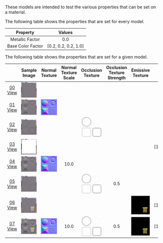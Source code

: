 These models are intended to test the various properties that can be set on a material.  

The following table shows the properties that are set for every model.  

| Property | **Values** |
| :---: | :---: |
| Metallic Factor | 0.0 |
| Base Color Factor | [0.2,&nbsp;0.2,&nbsp;0.2,&nbsp;1.0] |

 
The following table shows the properties that are set for a given model.  

|   | Sample Image | Normal Texture | Normal Texture Scale | Occlusion Texture | Occlusion Texture Strength | Emissive Texture | Emissive Factor |
| :---: | :---: | :---: | :---: | :---: | :---: | :---: | :---: |
| [00](Material_00.gltf)<br>[View](https://bghgary.github.io/glTF-Asset-Generator/Preview/BabylonJS/?fileName=Material_00.gltf) | [<img src="Figures/Thumbnails/Material_00.png" align="middle">](SampleImages/Material_00.png) |   |   |   |   |   |   |
| [01](Material_01.gltf)<br>[View](https://bghgary.github.io/glTF-Asset-Generator/Preview/BabylonJS/?fileName=Material_01.gltf) | [<img src="Figures/Thumbnails/Material_01.png" align="middle">](SampleImages/Material_01.png) | [<img src="Figures/Thumbnails/Normal_Plane.png" align="middle">](Figures/Figures/Textures/Normal_Plane.png) |   |   |   |   |   |
| [02](Material_02.gltf)<br>[View](https://bghgary.github.io/glTF-Asset-Generator/Preview/BabylonJS/?fileName=Material_02.gltf) | [<img src="Figures/Thumbnails/Material_02.png" align="middle">](SampleImages/Material_02.png) |   |   | [<img src="Figures/Thumbnails/Occlusion_Plane.png" align="middle">](Figures/Figures/Textures/Occlusion_Plane.png) |   |   |   |
| [03](Material_03.gltf)<br>[View](https://bghgary.github.io/glTF-Asset-Generator/Preview/BabylonJS/?fileName=Material_03.gltf) | [<img src="Figures/Thumbnails/Material_03.png" align="middle">](SampleImages/Material_03.png) |   |   |   |   |   | [1.0,&nbsp;1.0,&nbsp;1.0] |
| [04](Material_04.gltf)<br>[View](https://bghgary.github.io/glTF-Asset-Generator/Preview/BabylonJS/?fileName=Material_04.gltf) | [<img src="Figures/Thumbnails/Material_04.png" align="middle">](SampleImages/Material_04.png) | [<img src="Figures/Thumbnails/Normal_Plane.png" align="middle">](Figures/Figures/Textures/Normal_Plane.png) | 10.0 |   |   |   |   |
| [05](Material_05.gltf)<br>[View](https://bghgary.github.io/glTF-Asset-Generator/Preview/BabylonJS/?fileName=Material_05.gltf) | [<img src="Figures/Thumbnails/Material_05.png" align="middle">](SampleImages/Material_05.png) |   |   | [<img src="Figures/Thumbnails/Occlusion_Plane.png" align="middle">](Figures/Figures/Textures/Occlusion_Plane.png) | 0.5 |   |   |
| [06](Material_06.gltf)<br>[View](https://bghgary.github.io/glTF-Asset-Generator/Preview/BabylonJS/?fileName=Material_06.gltf) | [<img src="Figures/Thumbnails/Material_06.png" align="middle">](SampleImages/Material_06.png) |   |   |   |   | [<img src="Figures/Thumbnails/Emissive_Plane.png" align="middle">](Figures/Figures/Textures/Emissive_Plane.png) | [1.0,&nbsp;1.0,&nbsp;1.0] |
| [07](Material_07.gltf)<br>[View](https://bghgary.github.io/glTF-Asset-Generator/Preview/BabylonJS/?fileName=Material_07.gltf) | [<img src="Figures/Thumbnails/Material_07.png" align="middle">](SampleImages/Material_07.png) | [<img src="Figures/Thumbnails/Normal_Plane.png" align="middle">](Figures/Figures/Textures/Normal_Plane.png) | 10.0 | [<img src="Figures/Thumbnails/Occlusion_Plane.png" align="middle">](Figures/Figures/Textures/Occlusion_Plane.png) | 0.5 | [<img src="Figures/Thumbnails/Emissive_Plane.png" align="middle">](Figures/Figures/Textures/Emissive_Plane.png) | [1.0,&nbsp;1.0,&nbsp;1.0] |
 
